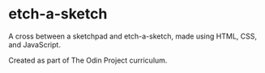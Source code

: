 # etch-a-sketch

A cross between a sketchpad and etch-a-sketch, made using HTML, CSS, and JavaScript.

Created as part of The Odin Project curriculum.

